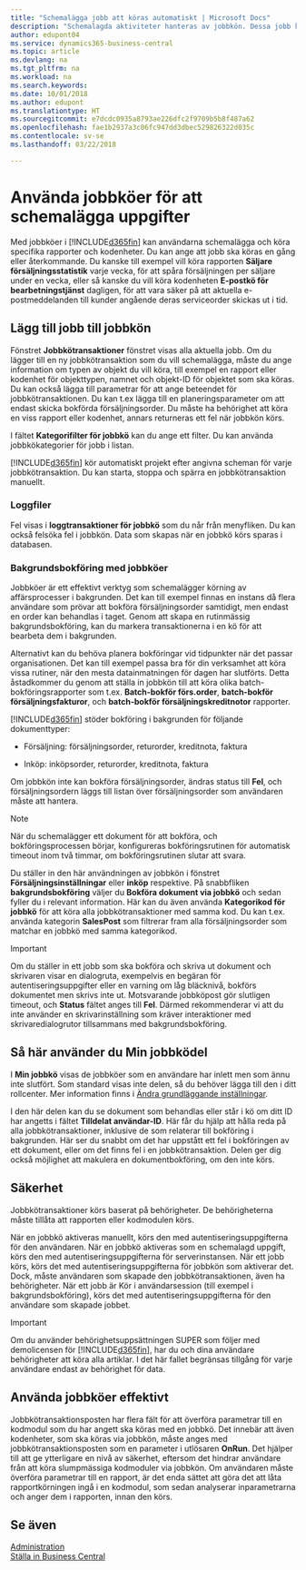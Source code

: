 ```yaml
---
title: "Schemalägga jobb att köras automatiskt | Microsoft Docs"
description: "Schemalagda aktiviteter hanteras av jobbkön. Dessa jobb kör rapporter och kodenheter. Du kan ange att jobb ska köras en gång eller återkommande."
author: edupont04
ms.service: dynamics365-business-central
ms.topic: article
ms.devlang: na
ms.tgt_pltfrm: na
ms.workload: na
ms.search.keywords: 
ms.date: 10/01/2018
ms.author: edupont
ms.translationtype: HT
ms.sourcegitcommit: e7dcdc0935a8793ae226dfc2f9709b5b8f487a62
ms.openlocfilehash: fae1b2937a3c06fc947dd3dbec529826322d035c
ms.contentlocale: sv-se
ms.lasthandoff: 03/22/2018

---
```

# <a name="use-job-queues-to-schedule-tasks"></a>Använda jobbköer för att schemalägga uppgifter
Med jobbköer i [!INCLUDE[d365fin](includes/d365fin_md.md)] kan användarna schemalägga och köra specifika rapporter och kodenheter. Du kan ange att jobb ska köras en gång eller återkommande. Du kanske till exempel vill köra rapporten **Säljare försäljningsstatistik** varje vecka, för att spåra försäljningen per säljare under en vecka, eller så kanske du vill köra kodenheten **E-postkö för bearbetningstjänst** dagligen, för att vara säker på att aktuella e-postmeddelanden till kunder angående deras serviceorder skickas ut i tid.  

## <a name="add-jobs-to-the-job-queue"></a>Lägg till jobb till jobbkön
Fönstret **Jobbkötransaktioner** fönstret visas alla aktuella jobb. Om du lägger till en ny jobbkötransaktion som du vill schemalägga, måste du ange information om typen av objekt du vill köra, till exempel en rapport eller kodenhet för objekttypen, namnet och objekt-ID för objektet som ska köras. Du kan också lägga till parametrar för att ange beteendet för jobbkötransaktionen. Du kan t.ex lägga till en planeringsparameter om att endast skicka bokförda försäljningsorder. Du måste ha behörighet att köra en viss rapport eller kodenhet, annars returneras ett fel när jobbkön körs.  

I fältet **Kategorifilter för jobbkö** kan du ange ett filter. Du kan använda jobbkökategorier för jobb i listan.

[!INCLUDE[d365fin](includes/d365fin_md.md)] kör automatiskt projekt efter angivna scheman för varje jobbkötransaktion. Du kan starta, stoppa och spärra en jobbkötransaktion manuellt.

### <a name="log-files"></a>Loggfiler
Fel visas i **loggtransaktioner för jobbkö** som du når från menyfliken. Du kan också felsöka fel i jobbkön. Data som skapas när en jobbkö körs sparas i databasen.  

### <a name="background-posting-with-job-queues"></a>Bakgrundsbokföring med jobbköer
Jobbköer är ett effektivt verktyg som schemalägger körning av affärsprocesser i bakgrunden. Det kan till exempel finnas en instans då flera användare som prövar att bokföra försäljningsorder samtidigt, men endast en order kan behandlas i taget. Genom att skapa en rutinmässig bakgrundsbokföring, kan du markera transaktionerna i en kö för att bearbeta dem i bakgrunden.  

 Alternativt kan du behöva planera bokföringar vid tidpunkter när det passar organisationen. Det kan till exempel passa bra för din verksamhet att köra vissa rutiner, när den mesta datainmatningen för dagen har slutförts. Detta åstadkommer du genom att ställa in jobbkön till att köra olika batch-bokföringsrapporter som t.ex. **Batch-bokför förs.order**, **batch-bokför försäljningsfakturor**, och **batch-bokför försäljningskreditnotor** rapporter.  

 [!INCLUDE[d365fin](includes/d365fin_md.md)]  stöder bokföring i bakgrunden för följande dokumenttyper:  

-   Försäljning: försäljningsorder, returorder, kreditnota, faktura  

-   Inköp: inköpsorder, returorder, kreditnota, faktura  

 Om jobbkön inte kan bokföra försäljningsorder, ändras status till **Fel**, och försäljningsordern läggs till listan över försäljningsorder som användaren måste att hantera.  

> [!NOTE]  
>  När du schemalägger ett dokument för att bokföra, och bokföringsprocessen börjar, konfigureras bokföringsrutinen för automatisk timeout inom två timmar, om bokföringsrutinen slutar att svara.  

Du ställer in den här användningen av jobbkön i fönstret **Försäljningsinställningar** eller **inköp** respektive. På snabbfliken **bakgrundsbokföring** väljer du **Bokföra dokument via jobbkö** och sedan fyller du i relevant information. Här kan du även använda **Kategorikod för jobbkö** för att köra alla jobbkötransaktioner med samma kod. Du kan t.ex. använda kategorin **SalesPost** som filtrerar fram alla försäljningsorder som matchar en jobbkö med samma kategorikod.  

> [!IMPORTANT]  
>  Om du ställer in ett jobb som ska bokföra och skriva ut dokument och skrivaren visar en dialogruta, exempelvis en begäran för autentiseringsuppgifter eller en varning om låg bläcknivå, bokförs dokumentet men skrivs inte ut. Motsvarande jobbköpost gör slutligen timeout, och **Status** fältet anges till **Fel**. Därmed rekommenderar vi att du inte använder en skrivarinställning som kräver interaktioner med skrivaredialogrutor tillsammans med bakgrundsbokföring.  

## <a name="use-the-my-job-queue-part"></a>Så här använder du Min jobbködel
I **Min jobbkö** visas de jobbköer som en användare har inlett men som ännu inte slutfört. Som standard visas inte delen, så du behöver lägga till den i ditt rollcenter. Mer information finns i [Ändra grundläggande inställningar](ui-change-basic-settings.md).  

I den här delen kan du se dokument som behandlas eller står i kö om ditt ID har angetts i fältet **Tilldelat användar-ID**. Här får du hjälp att hålla reda på alla jobbkötransaktioner, inklusive de som relaterar till bokföring i bakgrunden. Här ser du snabbt om det har uppstått ett fel i bokföringen av ett dokument, eller om det finns fel i en jobbkötransaktion. Delen ger dig också möjlighet att makulera en dokumentbokföring, om den inte körs.  

## <a name="security"></a>Säkerhet  
Jobbkötransaktioner körs baserat på behörigheter. De behörigheterna måste tillåta att rapporten eller kodmodulen körs.  

När en jobbkö aktiveras manuellt, körs den med autentiseringsuppgifterna för den användaren. När en jobbkö aktiveras som en schemalagd uppgift, körs den med autentiseringsuppgifterna för serverinstansen. När ett jobb körs, körs det med autentiseringsuppgifterna för jobbkön som aktiverar det. Dock, måste användaren som skapade den jobbkötransaktionen, även ha behörigheter. När ett jobb är Kör i användarsession (till exempel i bakgrundsbokföring), körs det med autentiseringsuppgifterna för den användare som skapade jobbet.  

> [!IMPORTANT]  
>  Om du använder behörighetsuppsättningen SUPER som följer med demolicensen för [!INCLUDE[d365fin](includes/d365fin_md.md)], har du och dina användare behörigheter att köra alla artiklar. I det här fallet begränsas tillgång för varje användare endast av behörighet för data.  

## <a name="using-job-queues-effectively"></a>Använda jobbköer effektivt  
Jobbkötransaktionsposten har flera fält för att överföra parametrar till en kodmodul som du har angett ska köras med en jobbkö. Det innebär att även kodenheter, som ska köras via jobbkön, måste anges med jobbkötransaktionsposten som en parameter i utlösaren **OnRun**. Det hjälper till att ge ytterligare en nivå av säkerhet, eftersom det hindrar användare från att köra slumpmässiga kodmoduler via jobbkön. Om användaren måste överföra parametrar till en rapport, är det enda sättet att göra det att låta rapportkörningen ingå i en kodmodul, som sedan analyserar inparametrarna och anger dem i rapporten, innan den körs.  

## <a name="see-also"></a>Se även  
[Administration](admin-setup-and-administration.md)  
[Ställa in Business Central](setup.md)  

